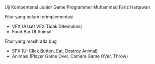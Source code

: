 Uji Kompentensi Junior Game Programmer
Muhammad Fariz Hartawan

Fitur yang belum terimplementasi
- VFX (Asset VFX Tidak Ditemukan)
- Food Bar UI Animal

Fitur yang masih ada bug
- SFX (UI Click Button, Eat, Destroy Animal)
- Animasi (Player Game Over, Camera Game OVer, Throw)
